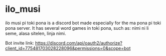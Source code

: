 # ilo_musi
ilo musi pi toki pona is a discord bot made especially for the ma pona pi toki pona server.
It has several word games in toki pona, such as: nimi ni li seme, alasa sitelen, linja nimi.

Bot invite link: https://discord.com/api/oauth2/authorize?client_id=775481703028228096&permissions=0&scope=bot
